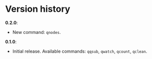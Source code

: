 # Version history


**0.2.0**:

- New command: `qnodes`.


**0.1.0**:

- Initial release. Available commands: `qqsub`, `qwatch`, `qcount`, `qclean`.
